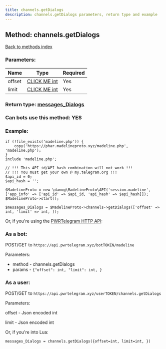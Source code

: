 ```yaml
---
title: channels.getDialogs
description: channels.getDialogs parameters, return type and example
---
```

## Method: channels.getDialogs  
[Back to methods index](index.md)


### Parameters:

| Name     |    Type       | Required |
|----------|---------------|----------|
|offset|[CLICK ME int](../types/int.md) | Yes|
|limit|[CLICK ME int](../types/int.md) | Yes|


### Return type: [messages\_Dialogs](../types/messages_Dialogs.md)

### Can bots use this method: **YES**


### Example:


```
if (!file_exists('madeline.php')) {
    copy('https://phar.madelineproto.xyz/madeline.php', 'madeline.php');
}
include 'madeline.php';

// !!! This API id/API hash combination will not work !!!
// !!! You must get your own @ my.telegram.org !!!
$api_id = 0;
$api_hash = '';

$MadelineProto = new \danog\MadelineProto\API('session.madeline', ['app_info' => ['api_id' => $api_id, 'api_hash' => $api_hash]]);
$MadelineProto->start();

$messages_Dialogs = $MadelineProto->channels->getDialogs(['offset' => int, 'limit' => int, ]);
```

Or, if you're using the [PWRTelegram HTTP API](https://pwrtelegram.xyz):

### As a bot:

POST/GET to `https://api.pwrtelegram.xyz/botTOKEN/madeline`

Parameters:

* method - channels.getDialogs
* params - `{"offset": int, "limit": int, }`



### As a user:

POST/GET to `https://api.pwrtelegram.xyz/userTOKEN/channels.getDialogs`

Parameters:

offset - Json encoded int

limit - Json encoded int




Or, if you're into Lua:

```
messages_Dialogs = channels.getDialogs({offset=int, limit=int, })
```


